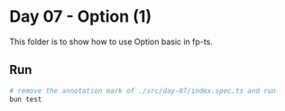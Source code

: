# Day 07 - Option (1)

This folder is to show how to use Option basic in fp-ts.

## Run

```sh
# remove the annotation mark of ./src/day-07/index.spec.ts and run
bun test
```
